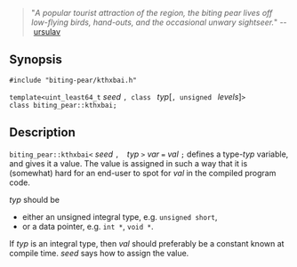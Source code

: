 > "*A popular tourist attraction of the region, the biting pear lives off low-flying birds, hand-outs, and the occasional unwary sightseer.*" --&nbsp;[ursulav](http://ursulav.deviantart.com/art/The-Biting-Pear-of-Salamanca-29677500)

## Synopsis

`#include "biting-pear/kthxbai.h"`

`template<uint_least64_t` *seed* `, class ` *typ*[`, unsigned ` *levels*]`>`<br>`class biting_pear::kthxbai;`

## Description

`biting_pear::kthxbai<` *seed* `,  `*typ* `>` *var* `=` *val* `;` defines a type-*typ* variable, and gives it a value. The value is assigned in such a way that it is (somewhat) hard for an end-user to spot for *val* in the compiled program code.

*typ* should be

- either an unsigned integral type, e.g. `unsigned short`,
- or a data pointer, e.g. `int *`, `void *`.

If *typ* is an integral type, then *val* should preferably be a constant known at compile time. *seed* says how to assign the value.
